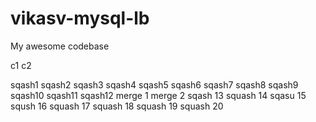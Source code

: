 # vikasv-mysql-lb
My awesome codebase

c1
c2

sqash1
sqash2
sqash3
sqash4
sqash5
sqash6
sqash7
sqash8
sqash9
sqash10
sqash11
sqash12
merge 1
merge 2
sqash 13
squash 14
sqasu 15
sqush 16
squash 17
squash 18
squash 19
squash 20
